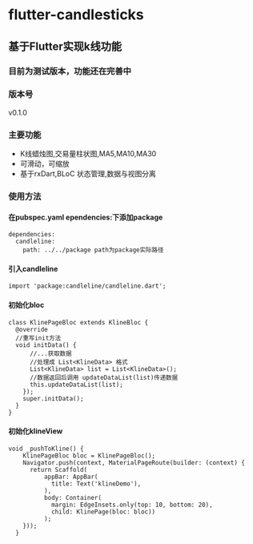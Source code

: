 # flutter-candlesticks
## 基于Flutter实现k线功能

### 目前为测试版本，功能还在完善中

### 版本号
v0.1.0

### 主要功能
* K线蜡烛图,交易量柱状图,MA5,MA10,MA30
* 可滑动，可缩放
* 基于rxDart,BLoC 状态管理,数据与视图分离

### 使用方法

#### 在pubspec.yaml ependencies:下添加package
```
dependencies:
  candleline:
    path: ../../package path为package实际路径
```

#### 引入candleline
```
import 'package:candleline/candleline.dart';

```

#### 初始化bloc


```
class KlinePageBloc extends KlineBloc {
  @override
  //重写init方法
  void initData() {
      //...获取数据
      //处理成 List<KlineData> 格式
      List<KlineData> list = List<KlineData>();
      //数据返回后调用 updateDataList(list)传递数据
      this.updateDataList(list);
    });
    super.initData();
  }
}
```
#### 初始化klineView
```
void _pushToKline() {
    KlinePageBloc bloc = KlinePageBloc();
    Navigator.push(context, MaterialPageRoute(builder: (context) {
      return Scaffold(
          appBar: AppBar(
            title: Text('klineDemo'),
          ),
          body: Container(
            margin: EdgeInsets.only(top: 10, bottom: 20),
            child: KlinePage(bloc: bloc))
          );
    }));
  }
```
